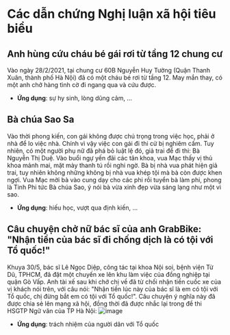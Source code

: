 # Các dẫn chứng Nghị luận xã hội tiêu biểu
## Anh hùng cứu cháu bé gái rơi từ tầng 12 chung cư
Vào ngày 28/2/2021, tại chung cư 60B Nguyễn Huy Tưởng (Quận Thanh Xuân, thành phố Hà Nội) đã có một cháu bé rơi từ tầng 12. May mắn thay, có một anh chở hàng tình cờ đi ngang qua và cứu được. 
- **Ứng dụng**: sự hy sinh, lòng dũng cảm, ...

## Bà chúa Sao Sa
Vào thời phong kiến, con gái không được chú trọng trong việc học, phải ở nhà để lo việc nhà. Chính vì vậy việc con gái đi thi cử bị nghiêm cấm. Tuy nhiên, có một người phụ nữ đã phá bỏ luật lệ đó, giả trai để đi thi: Bà Nguyễn Thị Duệ. Vào buổi ngự yến đãi các tân khoa, vua Mạc thấy vị thủ khoa mảnh mai, mặt mày thanh tú rồi nghi ngờ. Bà bị nhà vua phát hiện giả trai, tuy nhiên không những không bị nhà vua khép tội mà bà còn được khen ngợi. Vua Mạc mời bà vào cung dạy cho các phi rồi tuyển bà làm phi, phong là Tinh Phi tức Bà chúa Sao, ý nói bà vừa xinh đẹp vừa sáng lạng như một vì sao. 
- **Ứng dụng**: hiếu học, vượt qua định kiến, ...

## Câu chuyện chở nữ bác sĩ của anh GrabBike: "Nhận tiền của bác sĩ đi chống dịch là có tội với Tổ quốc!"
Khuya 30/5, bác sĩ Lê Ngọc Diệp, công tác tại khoa Nội soi, bệnh viện Từ Dũ, TPHCM, đã đặt một chuyến xe lên khu làm việc của đồng nghiệp tại quận Gò Vấp. Anh tài xế sau khi chở chị về đã từ chối nhận tiền cuốc xe của vị khách nói trên, với câu nói: "Nhận tiền lúc này của bác sĩ là em có tội với Tổ quốc, chị đừng bắt em có tội với Tổ quốc!". Câu chuyện ý nghĩa này đã được chia sẻ lên mạng xã hội, đồng thời đã được nhắc lại trong đề thi HSGTP Ngữ văn của TP Hà Nội: 
![image](https://github.com/MaskDuck/dcnlxh/assets/70831061/66873965-33fa-4c38-947c-9569d9919cc7)
- **Ứng dụng**: trách nhiệm của người dân với Tổ quốc
